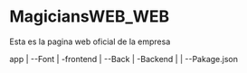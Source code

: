 # MagiciansWEB_WEB
Esta es la pagina web oficial de la empresa

app
|
--Font
|   -frontend
|
--Back
|   -Backend
|
|
--Pakage.json
